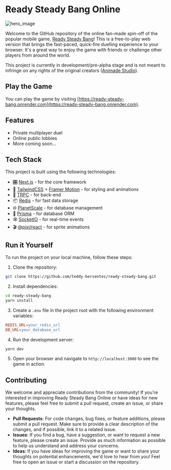 # Ready Steady Bang Online

![hero_image](https://ucarecdn.com/4ff39193-0ebd-4ff0-9a83-982a1a7f220e/og.png)

Welcome to the GitHub repository of the online fan-made spin-off of the popular mobile game, [Ready Steady Bang](https://apps.apple.com/us/app/ready-steady-bang/id447588618)! This is a free-to-play web version that brings the fast-paced, quick-fire duelling experience to your browser. It's a great way to enjoy the game with friends or challenge other players from around the world.

This project is currently in development/pre-alpha stage and is not meant to infringe on any rights of the original creators ([Animade Studio](https://animade.tv/projects/cowboy-games)).

## Play the Game

You can play the game by visiting [https://ready-steady-bang.onrender.com](https://ready-steady-bang.onrender.com).

## Features

- Private multiplayer duel
- Online public lobbies
- More coming soon…

## Tech Stack

This project is built using the following technologies:

- 🎛️ [Next.js](https://vercel.com/solutions/nextjs) - for the core framework
- 🎨 [TailwindCSS](https://tailwindcss.com/) + [Framer Motion](https://www.framer.com/motion/) - for styling and animations
- 🔄 [TRPC](https://trpc.io/) - for back-end
- 📦 [Redis](https://redis.com/) - for fast data storage
- 🌐 [PlanetScale](https://planetscale.com/) - for database management
- 🧬 [Prisma](https://www.prisma.io/) - for database ORM
- 🕸️ [SocketIO](https://socket.io/) - for real-time events
- 🎬 [@pixi/react](https://reactpixi.org/) - for sprite animations

## Run it Yourself

To run the project on your local machine, follow these steps:

1. Clone the repository:

```bash
git clone https://github.com/teddy-bersentes/ready-steady-bang.git
```

2. Install dependencies:

```bash
cd ready-steady-bang
yarn install
```

3. Create a `.env` file in the project root with the following environment variables:

```makefile
REDIS_URL=your_redis_url
DB_URL=your_database_url
```

4. Run the development server:

```bash
yarn dev
```

5. Open your browser and navigate to `http://localhost:3000` to see the game in action.

## Contributing

We welcome and appreciate contributions from the community! If you're interested in improving Ready Steady Bang Online or have ideas for new features, please feel free to submit a pull request, create an issue, or share your thoughts.

- **Pull Requests**: For code changes, bug fixes, or feature additions, please submit a pull request. Make sure to provide a clear description of the changes, and if possible, link it to a related issue.
- **Issues**: If you find a bug, have a suggestion, or want to request a new feature, please create an issue. Provide as much information as possible to help us understand and address your concerns.
- **Ideas**: If you have ideas for improving the game or want to share your thoughts on potential enhancements, we'd love to hear from you! Feel free to open an issue or start a discussion on the repository.

